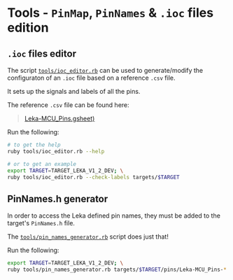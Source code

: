 # Tools - `PinMap`, `PinNames` & `.ioc` files edition

## `.ioc` files editor

The script [`tools/ioc_editor.rb`](../../tools/ioc_editor.rb) can be used to generate/modify the configuraton of an `.ioc` file based on a reference `.csv` file.

It sets up the signals and labels of all the pins.

The reference `.csv` file can be found here:

> [Leka-MCU_Pins.gsheet)](https://www.dropbox.com/scl/fi/kucosyosiw2rfd25cro9y/Leka-MCU_Pins.gsheet)

Run the following:

```bash
# to get the help
ruby tools/ioc_editor.rb --help

# or to get an example
export TARGET=TARGET_LEKA_V1_2_DEV; \
ruby tools/ioc_editor.rb --check-labels targets/$TARGET
```

## PinNames.h generator

In order to access the Leka defined pin names, they must be added to the target's `PinNames.h` file.

The [`tools/pin_names_generator.rb`](../../tools/pin_names_generator.rb) script does just that!

Run the following:

```bash
export TARGET=TARGET_LEKA_V1_2_DEV; \
ruby tools/pin_names_generator.rb targets/$TARGET/pins/Leka-MCU_Pins-*.reference.csv targets/$TARGET
```
